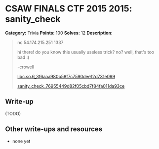 # CSAW FINALS CTF 2015 2015: sanity_check

**Category:** Trivia
**Points:** 100
**Solves:** 12
**Description:**

> nc 54.174.215.251 1337
> 
> hi there! do you know this usually useless trick? no? well, that's too bad :(
> 
> -crowell
> 
> [libc.so.6_3f6aaa980b58f7c7590dee12d731e099](./libc.so.6_3f6aaa980b58f7c7590dee12d731e099)
> 
> [sanity_check_76955449d82f05cbd7f84fa011da93ce](./sanity_check_76955449d82f05cbd7f84fa011da93ce)


## Write-up

(TODO)

## Other write-ups and resources

* none yet
